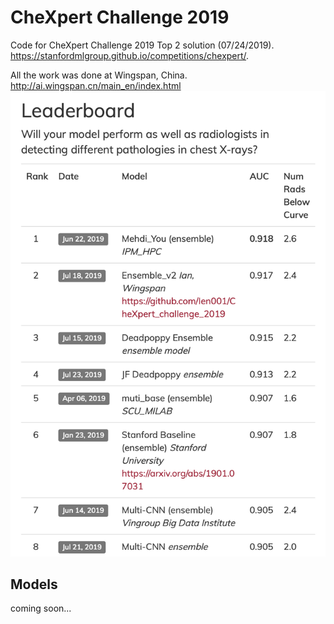 CheXpert Challenge 2019
============================
Code for CheXpert Challenge 2019 Top 2 solution (07/24/2019). 
https://stanfordmlgroup.github.io/competitions/chexpert/.  
  
All the work was done at Wingspan, China.  
http://ai.wingspan.cn/main_en/index.html
![CheXpert Challenge 2019](https://github.com/Ien001/CheXpert_challenge_2019/blob/master/Screen%20Shot%202019-07-24%20at%203.11.37%20PM.png)

Models
---------------
coming soon... 


